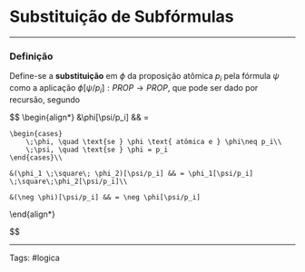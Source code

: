 # Substituição de Subfórmulas

---

### Definição

Define-se a **substituição** em $\phi$ da proposição atômica $p_i$ pela fórmula $\psi$ como a aplicação $\phi[\psi/p_i]: PROP\to PROP$, que pode ser dado por recursão, segundo

$$
\begin{align*}
	&\phi[\psi/p_i]  && =
    
    \begin{cases}
        \;\phi, \quad \text{se } \phi \text{ atômica e } \phi\neq p_i\\
        \;\psi, \quad \text{se } \phi = p_i  
    \end{cases}\\
  
    &(\phi_1 \;\square\; \phi_2)[\psi/p_i] && = \phi_1[\psi/p_i] \;\square\;\phi_2[\psi/p_i]\\

    &(\neg \phi)[\psi/p_i] && = \neg \phi[\psi/p_i] 

\end{align*}

$$

---

Tags: #logica 
